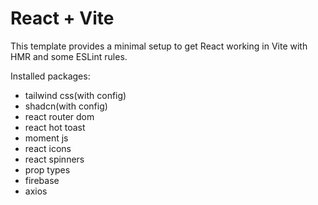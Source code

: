 # React + Vite

This template provides a minimal setup to get React working in Vite with HMR and some ESLint rules.

Installed packages:

-   tailwind css(with config)
-   shadcn(with config)
-   react router dom
-   react hot toast
-   moment js
-   react icons
-   react spinners
-   prop types
-   firebase
-   axios
